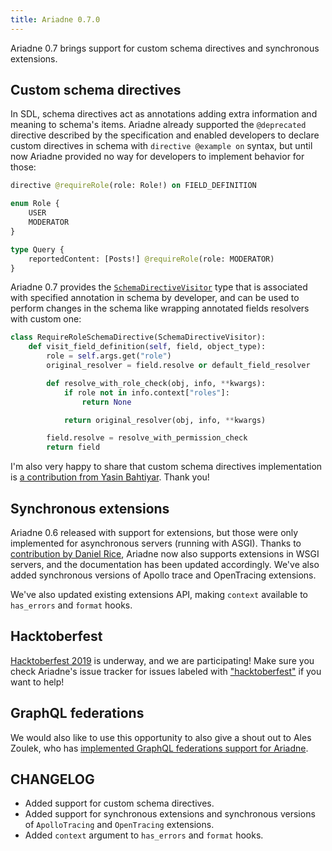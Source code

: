 ```yaml
---
title: Ariadne 0.7.0
---
```


Ariadne 0.7 brings support for custom schema directives and synchronous extensions.


<!--truncate-->


## Custom schema directives

In SDL, schema directives act as annotations adding extra information and meaning to schema's items. Ariadne already supported the `@deprecated` directive described by the specification and enabled developers to declare custom directives in schema with `directive @example on` syntax, but until now Ariadne provided no way for developers to implement behavior for those:

```graphql
directive @requireRole(role: Role!) on FIELD_DEFINITION

enum Role {
    USER
    MODERATOR
}

type Query {
    reportedContent: [Posts!] @requireRole(role: MODERATOR)
}
```

Ariadne 0.7 provides the [`SchemaDirectiveVisitor`](/docs/schema-directives) type that is associated with specified annotation in schema by developer, and can be used to perform changes in the schema like wrapping annotated fields resolvers with custom one:

```python
class RequireRoleSchemaDirective(SchemaDirectiveVisitor):
    def visit_field_definition(self, field, object_type):
        role = self.args.get("role")
        original_resolver = field.resolve or default_field_resolver

        def resolve_with_role_check(obj, info, **kwargs):
            if role not in info.context["roles"]:
                return None

            return original_resolver(obj, info, **kwargs)

        field.resolve = resolve_with_permission_check
        return field
```

I'm also very happy to share that custom schema directives implementation is [a contribution from Yasin Bahtiyar](https://github.com/mirumee/ariadne/pull/222). Thank you!


## Synchronous extensions

Ariadne 0.6 released with support for extensions, but those were only implemented for asynchronous servers (running with ASGI). Thanks to [contribution by Daniel Rice](https://github.com/mirumee/ariadne/pull/239), Ariadne now also supports extensions in WSGI servers, and the documentation has been updated accordingly. We've also added synchronous versions of Apollo trace and OpenTracing extensions.

We've also updated existing extensions API, making `context` available to `has_errors` and `format` hooks.


## Hacktoberfest

[Hacktoberfest 2019](https://hacktoberfest.digitalocean.com/) is underway, and we are participating! Make sure you check Ariadne's issue tracker for issues labeled with ["hacktoberfest"](https://github.com/mirumee/ariadne/issues?q=is%3Aissue+is%3Aopen+label%3Ahacktoberfest) if you want to help!


## GraphQL federations

We would also like to use this opportunity to also give a shout out to Ales Zoulek, who has [implemented GraphQL federations support for Ariadne](https://spectrum.chat/ariadne/general/graphql-federation-with-ariadne~bb5ba9a5-4a81-4d45-b0af-a0f7bfc758a5).


## CHANGELOG

- Added support for custom schema directives.
- Added support for synchronous extensions and synchronous versions of `ApolloTracing` and `OpenTracing` extensions.
- Added `context` argument to `has_errors` and `format` hooks.